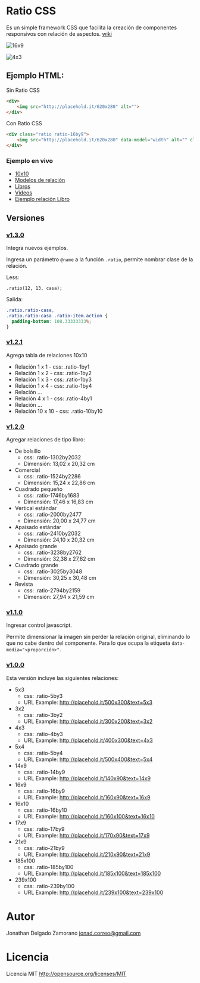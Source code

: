 Ratio CSS
=========

Es un simple framework CSS que facilita la creación de componentes responsivos con relación de aspectos. [wiki](http://es.wikipedia.org/wiki/Relaci%C3%B3n_de_aspecto)

![16x9](http://placehold.it/320x180&text=16x9)

![4x3](http://placehold.it/160x120&text=4x3)

Ejemplo HTML:
------------

Sin Ratio CSS

```html
<div>
    <img src="http://placehold.it/620x280" alt="">
</div>
```

Con Ratio CSS

```html
<div class="ratio ratio-16by9">
    <img src="http://placehold.it/620x280" data-model="width" alt="" class="ratio-item">
</div>
```
### Ejemplo en vivo

- [10x10](http://alfa30.github.io/Ratio-CSS/test/10x10)
- [Modelos de relación](http://alfa30.github.io/Ratio-CSS/test/models)
- [Libros](http://alfa30.github.io/Ratio-CSS/test/books)
- [Vídeos](http://alfa30.github.io/Ratio-CSS/test/video)
- [Ejemplo relación Libro](http://alfa30.github.io/Ratio-CSS/test/ViewOneBook)

## Versiones

### [v1.3.0](https://github.com/alfa30/Ratio-CSS/tree/v1.3.0)

Integra nuevos ejemplos.

Ingresa un parámetro `@name` a la función `.ratio`, permite nombrar clase de la relación.

Less:

```less
.ratio(12, 13, casa);
```

Salida:

```css
.ratio.ratio-casa,
.ratio.ratio-casa .ratio-item.action {
  padding-bottom: 108.33333333%;
}
```

### [v1.2.1](https://github.com/alfa30/Ratio-CSS/tree/v1.2.1)

Agrega tabla de relaciones 10x10

- Relación 1  x 1  - css: .ratio-1by1
- Relación 1  x 2  - css: .ratio-1by2
- Relación 1  x 3  - css: .ratio-1by3
- Relación 1  x 4  - css: .ratio-1by4
- Relación ...
- Relación 4  x 1  - css: .ratio-4by1
- Relación ...
- Relación 10 x 10 - css: .ratio-10by10

### [v1.2.0](https://github.com/alfa30/Ratio-CSS/tree/v1.2.0)

Agregar relaciones de tipo libro: 

- De bolsillo
    - css: .ratio-1302by2032
    - Dimensión: 13,02 x 20,32 cm
- Comercial
    - css: .ratio-1524by2286
    - Dimensión: 15,24 x 22,86 cm
- Cuadrado pequeño
    - css: .ratio-1746by1683
    - Dimensión: 17,46 x 16,83 cm
- Vertical estándar
    - css: .ratio-2000by2477
    - Dimensión: 20,00 x 24,77 cm
- Apaisado estándar
    - css: .ratio-2410by2032
    - Dimensión: 24,10 x 20,32 cm
- Apaisado grande
    - css: .ratio-3238by2762
    - Dimensión: 32,38 x 27,62 cm
- Cuadrado grande
    - css: .ratio-3025by3048
    - Dimensión: 30,25 x 30,48 cm
- Revista
    - css: .ratio-2794by2159
    - Dimensión: 27,94 x 21,59 cm

### [v1.1.0](https://github.com/alfa30/Ratio-CSS/tree/v1.1.0)

Ingresar control javascript.

Permite dimensionar la imagen sin perder la relación original, eliminando lo que no cabe dentro del componente. Para lo que ocupa la etiqueta `data-media="<proporción>"`.

### [v1.0.0](https://github.com/alfa30/Ratio-CSS/tree/v1.0)

Esta versión incluye las siguientes relaciones:

- 5x3
    - css: .ratio-5by3
    - URL Example: <http://placehold.it/500x300&text=5x3>
- 3x2
    - css: .ratio-3by2
    - URL Example: <http://placehold.it/300x200&text=3x2>
- 4x3
    - css: .ratio-4by3
    - URL Example: <http://placehold.it/400x300&text=4x3>
- 5x4
    - css: .ratio-5by4
    - URL Example: <http://placehold.it/500x400&text=5x4>
- 14x9
    - css: .ratio-14by9
    - URL Example: <http://placehold.it/140x90&text=14x9>
- 16x9
    - css: .ratio-16by9
    - URL Example: <http://placehold.it/160x90&text=16x9>
- 16x10
    - css: .ratio-16by10
    - URL Example: <http://placehold.it/160x100&text=16x10>
- 17x9
    - css: .ratio-17by9
    - URL Example: <http://placehold.it/170x90&text=17x9>
- 21x9
    - css: .ratio-21by9
    - URL Example: <http://placehold.it/210x90&text=21x9>
- 185x100
    - css: .ratio-185by100
    - URL Example: <http://placehold.it/185x100&text=185x100>
- 239x100
    - css: .ratio-239by100
    - URL Example: <http://placehold.it/239x100&text=239x100>


# Autor

Jonathan Delgado Zamorano <jonad.correo@gmail.com>

# Licencia

Licencia MIT <http://opensource.org/licenses/MIT>
